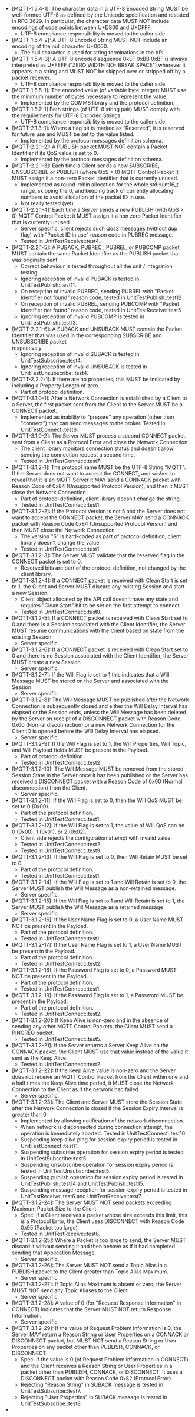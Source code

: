 - [MQTT-1.5.4-1]: The character data in a UTF-8 Encoded String MUST be well-formed UTF-8 as defined by the Unicode
    specification and restated in RFC 3629. In particular, the character data MUST NOT
    include encodings of code points between U+D800 and U+DFFF.
    * UTF-8 compliance responsibility is moved to the caller side.
- [MQTT-1.5.4-2]: A UTF-8 Encoded String MUST NOT include an encoding of the null character U+0000.
    * The null character is used for string terminations in the API.
- [MQTT-1.5.4-3]: A UTF-8 encoded sequence 0xEF 0xBB 0xBF is always interpreted as U+FEFF ("ZERO WIDTH NO-
    BREAK SPACE") wherever it appears in a string and MUST NOT be skipped over or stripped off by a
    packet receiver.
    * UTF-8 compliance responsibility is moved to the caller side.
- [MQTT-1.5.5-1]: The encoded value (of variable byte integer) MUST use the minimum number of
    bytes necessary to represent the value.
    * Implemented by the COMMS library and the protocol definition.
- [MQTT-1.5.7-1] Both strings (of UTF-8 string pair) MUST comply with the requirements for UTF-8 Encoded Strings.
    * UTF-8 compliance responsibility is moved to the caller side.
-  [MQTT-2.1.3-1]: Where a flag bit is marked as “Reserved”, it is reserved for future use and MUST be set to the value listed.
    * Implemented by the protocol messages definition schema.
- [MQTT-2.2.1-2]: A PUBLISH packet MUST NOT contain a Packet Identifier if its QoS value is set to 0.
    * Implemented by the protocol messages definition schema.
- [MQTT-2.2.1-3]: Each time a Client sends a new SUBSCRIBE, UNSUBSCRIBE,or PUBLISH (where QoS > 0) MQTT
    Control Packet it MUST assign it a non-zero Packet Identifier that is currently unused.
    * Implemented as round-robin allocation for the whole std::uint16_t range, skipping the 0, and 
      keeping track of currently allocating numbers to avoid allocation of the packet ID in use.
    * Not really tested (yet).
- [MQTT-2.2.1-4]: Each time a Server sends a new PUBLISH (with QoS > 0) MQTT Control Packet it MUST assign it a non
    zero Packet Identifier that is currently unused.
    * Server specific, client rejects such Qos2 messages (without dup flag) with "Packet ID in use" reason code in PUBREC message.
    * Tested in UnitTestReceive::test4.
- [MQTT-2.2.1-5]: A PUBACK, PUBREC , PUBREL, or PUBCOMP packet MUST contain the same Packet Identifier as the
    PUBLISH packet that was originally sent     
    * Correct behaviour is tested throughout all the unit / integration testing.
    * Ignoring reception of invalid PUBACK is tested in UnitTestPublish::test11.
    * On reception of invalid PUBREC, sending PUBREL with "Packet Identifier not found" reason code, tested in UnitTestPublish::test12
    * On reception of invalid PUBREL, sending PUBCOMP with "Packet Identifier not found" reason code, tested in UnitTestReceive::test5
    * Ignoring reception of invalid PUBCOMP is tested in UnitTestPublish::test13.
- [MQTT-2.2.1-6]: A SUBACK and UNSUBACK MUST contain the Packet Identifier that was used in the corresponding SUBSCRIBE and UNSUBSCRIBE packet  
    respectively.
    * Ignoring reception of invalid SUBACK is tested in UnitTestSubscribe::test4.
    * Ignoring reception of invalid UNSUBACK is tested in UnitTestUnsubscribe::test4.
- [MQTT-2.2.2-1]:  If there are no properties, this MUST be indicated by including a Property Length of zero.
    * Part of protocol definition.
- [MQTT-3.1.0-1]: After a Network Connection is established by a Client to a Server, the first packet sent from the Client to
    the Server MUST be a CONNECT packet.
    * Implemented as inability to "prepare" any operation (other than "connect") that can send messages to the broker. Tested in
      UnitTestConnect::test6.
- [MQTT-3.1.0-2]: The Server MUST process a second CONNECT packet sent from a Client as a Protocol Error and close the Network
    Connection
    * The client library monitors connection status and doesn't allow sending the connection request a second time.
    * Tested in UnitTestConnect::test7.
- [MQTT-3.1.2-1]: The protocol name MUST be the UTF-8 String "MQTT". If the Server does not want to accept the
    CONNECT, and wishes to reveal that it is an MQTT Server it MAY send a CONNACK packet with
    Reason Code of 0x84 (Unsupported Protocol Version), and then it MUST close the Network Connection.
    * Part of protocol definition, client library doesn't change the string.
    * Tested in UnitTestConnect::test1.
- [MQTT-3.1.2-2]: If the Protocol Version is not 5 and the Server does not want
    to accept the CONNECT packet, the Server MAY send a CONNACK packet with Reason Code 0x84
    (Unsupported Protocol Version) and then MUST close the Network Connection
    * The version "5" is hard-coded as part of protocol definition, client library doesn't change the value.
    * Tested in UnitTestConnect::test1.
- [MQTT-3.1.2-3]: The Server MUST validate that the reserved flag in the CONNECT packet is set to 0.
    * Reserved bits are part of the protocol definition, not changed by the client library.
- [MQTT-3.1.2-4]: If a CONNECT packet is received with Clean Start is set to 1, the Client and Server MUST discard any
    existing Session and start a new Session.
    * Client object allocated by the API call doesn't have any state and requires "Clean Start" bit to be set
      on the first attempt to connect.
    * Tested in UnitTestConnect::test8.
- [MQTT-3.1.2-5]: If a CONNECT packet is received with Clean Start set to 0 and there is a Session associated with the Client
    Identifier, the Server MUST resume communications with the Client based on state from the existing
    Session.
    * Server specific.
- [MQTT-3.1.2-6]: If a CONNECT packet is received with Clean Start set to 0 and there is no Session
    associated with the Client Identifier, the Server MUST create a new Session
    * Server specific.
- [MQTT-3.1.2-7]: If the Will Flag is set to 1 this indicates that a Will Message MUST be stored on the Server and associated
    with the Session
    * Server specific.
- [MQTT-3.1.2-8]: The Will Message MUST be published after the Network
    Connection is subsequently closed and either the Will Delay Interval has elapsed or the Session ends,
    unless the Will Message has been deleted by the Server on receipt of a DISCONNECT packet with
    Reason Code 0x00 (Normal disconnection) or a new Network Connection for the ClientID is opened
    before the Will Delay Interval has elapsed.
    * Server specific.
- [MQTT-3.1.2-9]: If the Will Flag is set to 1, the Will Properties, Will Topic, and Will Payload fields MUST be present in the
    Payload.
    * Part of protocol definition.
    * Tested in UnitTestConnect::test2.
- [MQTT-3.1.2-10]:  The Will Message MUST be removed from the stored Session State in the
    Server once it has been published or the Server has received a DISCONNECT packet with a Reason
    Code of 0x00 (Normal disconnection) from the Client.
    * Server specific.
- [MQTT-3.1.2-11]: If the Will Flag is set to 0, then the Will QoS MUST be set to 0 (0x00).
    * Part of the protocol definition.
    * Tested in UnitTestConnect::test1.
- [MQTT-3.1.2-12]: If the Will Flag is set to 1, the value of Will QoS can be 0 (0x00), 1 (0x01), or 2 (0x02).
    * Client side rejects the configuration attempt with invalid value.
    * Tested in UnitTestConnect::test2.
    * Tested in UnitTestConnect::test9.
- [MQTT-3.1.2-13]: If the Will Flag is set to 0, then Will Retain MUST be set to 0
    * Part of the protocol definition.
    * Tested in UnitTestConnect::test1.
- [MQTT-3.1.2-14]: If the Will Flag is set to 1
    and Will Retain is set to 0, the Server MUST publish the Will Message as a non-retained message.
    * Server specific.
- [MQTT-3.1.2-15]: If the Will Flag is set to 1 and Will Retain is set to 1, the Server MUST publish the Will
    Message as a retained message
    * Server specific.
- [MQTT-3.1.2-16]: If the User Name Flag is set to 0, a User Name MUST NOT be present in the Payload.
    * Part of the protocol definition.
    * Tested in UnitTestConnect::test1.
- [MQTT-3.1.2-17]: If the User Name Flag is set to 1, a User Name MUST be present in the Payload.
    * Part of the protocol definition.
    * Tested in UnitTestConnect::test2.
- [MQTT-3.1.2-18]: If the Password Flag is set to 0, a Password MUST NOT be present in the Payload.
    * Part of the protocol definition.
    * Tested in UnitTestConnect::test1.
- [MQTT-3.1.2-19]: If the Password Flag is set to 1, a Password MUST be present in the Payload.
    * Part of the protocol definition.
    * Tested in UnitTestConnect::test2.
- [MQTT-3.1.2-20]: If Keep Alive is non-zero and in the absence of sending any other MQTT Control Packets, the Client MUST
    send a PINGREQ packet.
    * Tested in UnitTestConnect::test5.
- [MQTT-3.1.2-21]: If the Server returns a Server Keep Alive on the CONNACK packet, the Client MUST use that value
    instead of the value it sent as the Keep Alive.
    * Tested in UnitTestConnect::test2.
- [MQTT-3.1.2-22]: If the Keep Alive value is non-zero and the Server does not receive an MQTT Control Packet from the
    Client within one and a half times the Keep Alive time period, it MUST close the Network Connection to
    the Client as if the network had failed
    * Server specific.
- [MQTT-3.1.2-23]: The Client and Server MUST store the Session State after the Network Connection is closed if the
    Session Expiry Interval is greater than 0
    * Implemented by allowing notification of the network disconnection.
    * When network is disconnected during connection attempt, the operation is immediately aborted. Tested in UnitTestConnect::test10.
    * Suspending keep alive ping for session expiry period is tested in UnitTestConnect::test11.
    * Suspending subscribe operation for session expiry period is tested in UnitTestSubscribe::test5.
    * Suspending unsubscribe operation for session expiry period is tested in UnitTestUnsubscribe::test5.
    * Suspending publish operation for session expiry period is tested in UnitTestPublish::test14 and UnitTestPublish::test15.
    * Suspending message reception for session expiry period is tested in UnitTestReceive::test6 and UnitTestReceive::test7.
- [MQTT-3.1.2-24]: The Server MUST NOT send packets exceeding Maximum Packet Size to the Client
    * Spec: If a Client receives a packet whose size exceeds this limit, this is a Protocol Error, the Client uses
    DISCONNECT with Reason Code 0x95 (Packet too large)
    * Tested in UnitTestReceive::test8.
- [MQTT-3.1.2-25]: Where a Packet is too large to send, the Server MUST discard it without sending it and then behave as if
    it had completed sending that Application Message.
    * Server specific.
- [MQTT-3.1.2-26]: The Server MUST NOT send a Topic Alias in a PUBLISH packet to the Client greater than Topic Alias Maximum.
    * Server specific
- [MQTT-3.1.2-27]: If Topic Alias Maximum is absent or zero, the Server MUST NOT send any Topic Aliases
    to the Client 
    * Server specific
- [MQTT-3.1.2-28]:  A value of 0 (for "Request Response Information" in CONNECT) indicates that the Server MUST NOT return Response Information.
    * Server specific
- [MQTT-3.1.2-29]: If the value of Request Problem Information is 0, the Server MAY return a Reason String or User
    Properties on a CONNACK or DISCONNECT packet, but MUST NOT send a Reason String or User
    Properties on any packet other than PUBLISH, CONNACK, or DISCONNECT 
    * Spec: If the value is 0 (of Request Problem Information in CONNECT) and the Client receives a Reason String or 
    User Properties in a packet other than PUBLISH, CONNACK, or DISCONNECT, it uses a DISCONNECT packet with Reason Code 0x82 (Protocol Error)
    * Rejecting "Reason String" in SUBACK message is tested in UnitTestSubscribe::test7.
    * Rejecting "User Properties" in SUBACK message is tested in UnitTestSubscribe::test8.
- 
